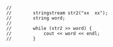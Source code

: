         //
        //        stringstream str2("xx  xx");
        //        string word;
        //
        //        while (str2 >> word) {
        //            cout << word << endl;
        //        } 